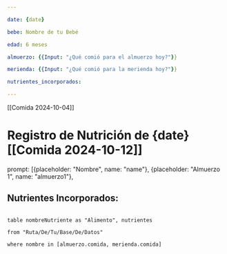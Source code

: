 ```yaml
---

date: {date}

bebe: Nombre de tu Bebé

edad: 6 meses

almuerzo: {{Input: "¿Qué comió para el almuerzo hoy?"}}

merienda: {{Input: "¿Qué comió para la merienda hoy?"}}

nutrientes_incorporados:

---
```

[[Comida 2024-10-04]]
# Registro de Nutrición de {date}[[Comida 2024-10-12]]

prompt: [{placeholder: "Nombre", name: "name"}, {placeholder: "Almuerzo 1", name: "almuerzo1"},
## Nutrientes Incorporados:

```dataview

table nombreNutriente as "Alimento", nutrientes

from "Ruta/De/Tu/Base/De/Datos"

where nombre in [almuerzo.comida, merienda.comida]